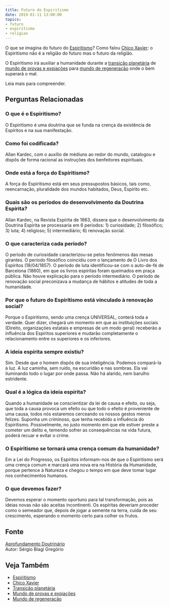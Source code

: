 ```yaml
---
title: Futuro do Espiritismo
date: 2019-01-11 13:00:00
topics: 
- futuro
- espiritismo
- religiao
---
```


O que se imagina do futuro do [Espiritismo](../)? Como falou [Chico
Xavier](/bio/chico-xavier): o Espiritismo não é a religião do futuro mas o
futuro da religião.

O Espiritismo irá auxiliar a humanidade durante a [transição
planetária](/sobre/transicao-planetaria) de [mundo de provas e
expiações](/sobre/provas-e-expiacoes) para [mundo de
regeneração](/sobre/mundo-de-regeneracao) onde o bem superará o mal.

Leia mais para compreender.


## Perguntas Relacionadas

### O que é o Espiritismo?
O Espiritismo é uma doutrina que se funda na crença da existência de
Espíritos e na sua manifestação.

### Como foi codificada?
Allan Kardec, com o auxílio de médiuns ao redor do mundo, catalogou e
dispôs de forma racional as instruções dos benfeitores espirituais.

### Onde está a força do Espiritismo?
A força do Espiritismo está em seus pressupostos básicos, tais como,
reencarnação, pluralidade dos mundos habitados, Deus, Espírito etc.

### Quais são os períodos do desenvolvimento da Doutrina Espírita?
Allan Kardec, na Revista Espírita de 1863, dissera que o
desenvolvimento da Doutrina Espírita se processaria em 6 períodos: 1)
curiosidade; 2) filosófico; 3) luta; 4) religioso; 5)
intermediário; 6) renovação social.

### O que caracteriza cada período?
O período de curiosidade caracterizou-se pelos fenômenos das mesas
girantes. O período filosófico coincidiu com o lançamento de O Livro
dos Espíritos (18/04/1857). O período de luta identificou-se com o
auto-de-fé de Barcelona (1860), em que os livros espíritas foram
queimados em praça pública. Não houve explicação para o período
intermediário. O período de renovação social preconizava a mudança
de hábitos e atitudes de toda a humanidade.

### Por que o futuro do Espiritismo está vinculado à renovação social?
Porque o Espiritismo, sendo uma crença UNIVERSAL, conterá toda a
verdade. Quer dizer, chegará um momento em que as instituições sociais
(Direito, organizações estatais e empresas de um modo geral) receberão a
influência dos Espíritos superiores e mudarão completamente o
relacionamento entre os superiores e os inferiores.

### A ideia espírita sempre existiu?
Sim. Desde que o homem dispôs de sua inteligência. Podemos compará-la à
luz. A luz caminha, sem ruído, na escuridão e nas sombras. Ela vai
iluminando todo o lugar por onde passa. Não há alarido, nem barulho
estridente.

### Qual é a lógica da ideia espírita?
Quando a humanidade se conscientizar da lei de causa e efeito, ou seja,
que toda a causa provoca um efeito ou que todo o efeito é proveniente de
uma causa, todos nós estaremos cerceando os nossos gestos menos felizes.
Suponha um criminoso, que tenha recebido a influência do Espiritismo.
Possivelmente, no justo momento em que ele estiver preste a cometer um
delito e, temendo sofrer as consequências na vida futura, poderá recuar
e evitar o crime.

### O Espiritismo se tornará uma crença comum da humanidade?
Em a Lei do Progresso, os Espíritos informam-nos de que o Espiritismo
será uma crença comum e marcará uma nova era na História da
Humanidade, porque pertence à Natureza e chegou o tempo em que deve
tomar lugar nos conhecimentos humanos.

### O que devemos fazer?
Devemos esperar o momento oportuno para tal transformação, pois as
ideias novas não são aceitas incontinenti. Os espíritas deveriam
proceder como o semeador que, depois de jogar a semente na terra, cuida
de seu crescimento, esperando o momento certo para colher os frutos.

## Fonte
[Aprofundamento Doutrinário](https://sites.google.com/view/aprofundamentodoutrinario/futuro-do-Espiritismo)  
Autor: Sérgio Biagi Gregório

## Veja Também
* [Espiritismo](../)
* [Chico Xavier](/bio/chico-xavier)
* [Transição planetária](/sobre/transicao-planetaria)
* [Mundo de provas e expiações](/sobre/provas-e-expiacoes)
* [Mundo de regeneração](/sobre/mundo-de-regeneracao)

